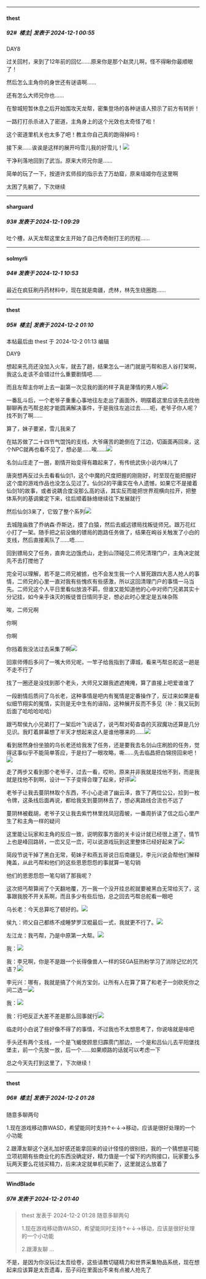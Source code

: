 ﻿
*****

####  thest  
##### 92#         楼主| 发表于 2024-12-1 00:55

DAY8

过关回村，来到了12年前的回忆……原来你是那个赵灵儿啊，怪不得瞅你最顺眼了！

然后怎么主角你的身世还有谜语啊……

还有怎么大师兄你也……

在黎城短暂休息之后开始围攻天龙帮，密集登场的各种谜语人预示了前方有转折！

一路打打杀杀进入了密道，主角身上的这个光效也太奇怪了啦！

这个密道里机关也太多了吧！教主你自己真的跑得掉吗！

接下来……诶诶是这样的展开吗雪儿我的好雪儿！<img src="https://static.saraba1st.com/image/smiley/face2017/105.png" referrerpolicy="no-referrer">

干净利落地回到了武当。原来大师兄你是……

简单的玩了一下，按道许玄师叔的指示去了万劫窟，原来瑶姬你在这里啊

太困了先躺了，下次继续


*****

####  sharguard  
##### 93#       发表于 2024-12-1 09:29

吐个槽，从天龙帮这里女主开始了自己传奇耐打王的历程……


*****

####  solmyrli  
##### 94#       发表于 2024-12-1 10:53

最近在疯狂刷丹药材料中，现在就是南疆，虎林，林先生绕圈跑……


*****

####  thest  
##### 95#         楼主| 发表于 2024-12-2 01:10

 本帖最后由 thest 于 2024-12-2 01:13 编辑 

DAY9

想起来孔亮还没加入火车，就去了趟，结果怎么一进门就是丐帮和恶人谷打架啊，我这么走该不会错过什么重要剧情吧……

而且左帮主你听上去一副第一次见我的面的样子真是薄情的男人哦<img src="https://static.saraba1st.com/image/smiley/face2017/049.png" referrerpolicy="no-referrer">

一番乱斗后，一个老爷子重重心事地往左走出了画面外，明摆着这里应该先去找他聊聊再去丐帮总舵才能圆满解决事件，于是我往左追过去……呃，老爷子你人呢？找不到了啊……

算了，妹子要紧，雪儿我来了

在姑苏做了二十四节气馄饨的支线，大爷痛苦的跪倒在了江边，切画面再回来，这个NPC就再也看不见了，想必是……唉……<img src="https://static.saraba1st.com/image/smiley/face2017/135.png" referrerpolicy="no-referrer">

名剑山庄走了一圈，剧情开始变得有趣起来了，有传统武侠小说内味儿了

唐突想再反过头去看看仙剑1，这个中魔的尺度把握的刚刚好，时至现在能把握好这个度的游戏作品也没怎么见过了。仙剑2的平庸实在令人遗憾，如果它不是接着仙剑1的故事，或者说耦合度没那么高的话，其实反而能把世界观横向拉开，把整体系列的基调奠定下来，往后顺着脉络继续往下发展就行

然后仙剑3来了，它毁了整个系列<img src="https://static.saraba1st.com/image/smiley/face2017/163.png" referrerpolicy="no-referrer">

去城隍庙救了乔纳森·乔斯达，摸了白猿，然后去威远镖局找叛徒师兄。跟万花红小打了一架。随手把之前没做的镖局的跑路任务做了，结果在峋谷关触发了小白的支线，然后直接离队了……唔……

回到镖局交了任务，直奔北边饿虎山，走到山顶碰见二师兄清理门户，主角决定就先不去打搅他了

完全可以理解，若不是二师兄被掳，也不会发生我一个人冒死跟四大恶人抢人的事情，二师兄的心里一直对我有些愧疚有些感激，所以这回清理门户的事情一马当先。二师兄这个人平日里看似放浪不羁，但谁又能知道他的心中对师门兄弟其实十分记挂，如今亲手诛灭的叛徒昔日情同手足，想必此时心里定是五味杂陈

唉，二师兄啊

你啊

你啊

你挡着我没法过去采集了啊<img src="https://static.saraba1st.com/image/smiley/face2017/010.png" referrerpolicy="no-referrer">

回禀师傅后多问了一嘴大师兄呢，一竿子给我指到了谭城，看来丐帮总舵这一趟是不走不行了

找了一圈还是没找到那个老头，大师兄又跟我遮遮掩掩，算了直接上吧爱谁谁了

一段剧情后质问了乌长老，这种事情是吧内有冤情是定番操作了，反过来如果是看似细节翔实的冤情，实则是无中生有的诬陷，这种展开反而不多见（补：我又玩到后面了哈哈哈哈哈）

跟丐帮侯九小兄弟打了一架后叶飞说话了，说丐帮对荀杳杳的灭寂魔功还算是几分见识。我盯着屏幕想了半天才想起来这人是谁他哪来的……<img src="https://static.saraba1st.com/image/smiley/face2017/093.png" referrerpolicy="no-referrer">

看到居然身份坐狼的乌长老还给我发了任务，还是要我去名剑山庄刷脸的任务，觉得这事似乎不能简单答应，于是扫了一眼攻略，嘶……先去临昌把白锦捞回来吧！<img src="https://static.saraba1st.com/image/smiley/face2017/094.png" referrerpolicy="no-referrer">

走了两步又看到那个老爷子，过去一看，哎哟，原来并非我就是找他不到，而是我就是找他不到啊，设计一下子变得合理了起来，好评<img src="https://static.saraba1st.com/image/smiley/face2017/057.png" referrerpolicy="no-referrer">

老爷子让我去蔓阴林取个东西，不小心走进了幽云泽，救下了两位公公，捡到一枚令牌，这条线后面再说，都给我支到蔓阴林去了，想必离路线合流也不远了

蔓阴林被截胡，老爷子又让我去紫竹林里找凤冠霞帔，一番周折读了信之后心里产生了和主角一样的疑问

这里能让玩家和主角的反应一致，说明叙事方面的关卡设计就已经很上道了，情节上也是峰回路转，一峦又见一峦，可以说游戏玩到这里整体已经好起来了<img src="https://static.saraba1st.com/image/smiley/face2017/056.gif" referrerpolicy="no-referrer">

简段节说干掉了黑白无常，荀妹子和燕五哥说日后南疆见，李元兴说会帮他们解释掩盖，从此丐帮和他们的这些恩恩怨怨的事就算一笔勾销

他们的恩恩怨怨一笔勾销了那我呢？

这次把丐帮算闹了个天翻地覆，万一我一个没开挂总舵就要被黑白无常给灭了，这事跟我脱不开关系啊，而且多少有些后怕，总之回去丐帮总舵看一眼吧

乌长老：今天总算吃了顿好的。<img src="https://static.saraba1st.com/image/smiley/face2017/160.png" referrerpolicy="no-referrer">

侯九：师父自己都练不成睡梦罗汉棍最后一式，我就更不行了。<img src="https://static.saraba1st.com/image/smiley/face2017/092.png" referrerpolicy="no-referrer">

左江龙：我丐帮，乃是中原第一大帮。<img src="https://static.saraba1st.com/image/smiley/face2017/233.png" referrerpolicy="no-referrer">

我：<img src="https://static.saraba1st.com/image/smiley/face2017/020.png" referrerpolicy="no-referrer">

我：李兄啊，你是不是跟一个长得像兽人一样的SEGA狂热粉学习了消除记忆的咒语？<img src="https://static.saraba1st.com/image/smiley/face2017/020.png" referrerpolicy="no-referrer">

李元兴：哪有，我就是搞了个尚方宝剑，让所有人在算了算了和老子一剑砍死你之间二选一<img src="https://static.saraba1st.com/image/smiley/face2017/032.png" referrerpolicy="no-referrer">

我：<img src="https://static.saraba1st.com/image/smiley/face2017/020.png" referrerpolicy="no-referrer">

我：行吧反正大差不差是那么回事就行<img src="https://static.saraba1st.com/image/smiley/face2017/042.png" referrerpolicy="no-referrer">

临走时小白说了些好像不得了的事情，不过我也不太想思考了，你说啥就是啥吧

手头还有两个支线，一个是飞蝎使顾思归霹雳门那边，一个是和吕仙儿去平阳堡找堡主，前一个先放一放，后一个……如果顺路的话就可以考虑一下

总之今天先打到这里了，下次继续！


*****

####  thest  
##### 96#         楼主| 发表于 2024-12-2 01:28

随意多聊两句

1.现在游戏移动靠WASD，希望能同时支持↑←↓→移动，应该是很好处理的一个小功能

2.跟潭友聊这个送礼加好感还能拿回来的设计怪怪的很别扭，我的一个猜想是可能立项初期有些商业化的东西没确定好，精力值是一个留下的内购接口，玩家要么多玩两天要么花钱买精力，后来决定就单机买断了，这里就这么放着了


*****

####  WindBlade  
##### 97#       发表于 2024-12-2 01:40

<blockquote>thest 发表于 2024-12-2 01:28
随意多聊两句

1.现在游戏移动靠WASD，希望能同时支持↑←↓→移动，应该是很好处理的一个小功能

2.跟潭友聊 ...</blockquote>
不是，是因为你没玩过太吾绘卷，这些请教切磋精力和世界采集物品系统，现在想起来应该算是太吾遗毒，茄子闷在里面出不来有点被人抢先了

